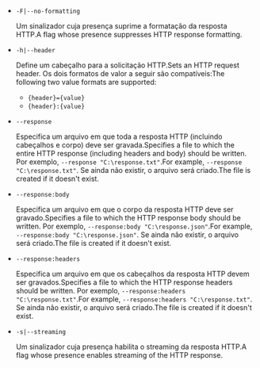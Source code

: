 * `-F|--no-formatting`

  <span data-ttu-id="0097f-101">Um sinalizador cuja presença suprime a formatação da resposta HTTP.</span><span class="sxs-lookup"><span data-stu-id="0097f-101">A flag whose presence suppresses HTTP response formatting.</span></span>

* `-h|--header`

  <span data-ttu-id="0097f-102">Define um cabeçalho para a solicitação HTTP.</span><span class="sxs-lookup"><span data-stu-id="0097f-102">Sets an HTTP request header.</span></span> <span data-ttu-id="0097f-103">Os dois formatos de valor a seguir são compatíveis:</span><span class="sxs-lookup"><span data-stu-id="0097f-103">The following two value formats are supported:</span></span>

  * `{header}={value}`
  * `{header}:{value}`

* `--response`

  <span data-ttu-id="0097f-104">Especifica um arquivo em que toda a resposta HTTP (incluindo cabeçalhos e corpo) deve ser gravada.</span><span class="sxs-lookup"><span data-stu-id="0097f-104">Specifies a file to which the entire HTTP response (including headers and body) should be written.</span></span> <span data-ttu-id="0097f-105">Por exemplo, `--response "C:\response.txt"`.</span><span class="sxs-lookup"><span data-stu-id="0097f-105">For example, `--response "C:\response.txt"`.</span></span> <span data-ttu-id="0097f-106">Se ainda não existir, o arquivo será criado.</span><span class="sxs-lookup"><span data-stu-id="0097f-106">The file is created if it doesn't exist.</span></span>

* `--response:body`

  <span data-ttu-id="0097f-107">Especifica um arquivo em que o corpo da resposta HTTP deve ser gravado.</span><span class="sxs-lookup"><span data-stu-id="0097f-107">Specifies a file to which the HTTP response body should be written.</span></span> <span data-ttu-id="0097f-108">Por exemplo, `--response:body "C:\response.json"`.</span><span class="sxs-lookup"><span data-stu-id="0097f-108">For example, `--response:body "C:\response.json"`.</span></span> <span data-ttu-id="0097f-109">Se ainda não existir, o arquivo será criado.</span><span class="sxs-lookup"><span data-stu-id="0097f-109">The file is created if it doesn't exist.</span></span>

* `--response:headers`

  <span data-ttu-id="0097f-110">Especifica um arquivo em que os cabeçalhos da resposta HTTP devem ser gravados.</span><span class="sxs-lookup"><span data-stu-id="0097f-110">Specifies a file to which the HTTP response headers should be written.</span></span> <span data-ttu-id="0097f-111">Por exemplo, `--response:headers "C:\response.txt"`.</span><span class="sxs-lookup"><span data-stu-id="0097f-111">For example, `--response:headers "C:\response.txt"`.</span></span> <span data-ttu-id="0097f-112">Se ainda não existir, o arquivo será criado.</span><span class="sxs-lookup"><span data-stu-id="0097f-112">The file is created if it doesn't exist.</span></span>

* `-s|--streaming`

  <span data-ttu-id="0097f-113">Um sinalizador cuja presença habilita o streaming da resposta HTTP.</span><span class="sxs-lookup"><span data-stu-id="0097f-113">A flag whose presence enables streaming of the HTTP response.</span></span>
